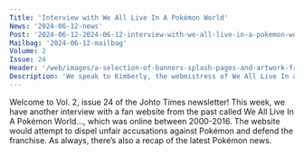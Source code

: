 ```yaml
---
Title: 'Interview with We All Live In A Pokémon World'
News: '2024-06-12-news'
Post: '2024-06-12-2024-06-12-interview-with-we-all-live-in-a-pokemon-world'
Mailbag: '2024-06-12-mailbag'
Volume: 2
Issue: 24
Header: '/web/images/a-selection-of-banners-splash-pages-and-artwork-from-we-all-live-in-a-pokemon-world-between-2000-201.png'
Description: 'We speak to Kimberly, the webmistress of We All Live In a Pokémon World... a website which ran between 2000-2016 to dispel unfair accusations against Pokémon. Plus, a recap of the latest Pokémon news'
---
```

Welcome to Vol. 2, issue 24 of the Johto Times newsletter! This week, we have another interview with a fan website from the past called We All Live In A Pokémon World…, which was online between 2000-2016. The website would attempt to dispel unfair accusations against Pokémon and defend the franchise. As always, there’s also a recap of the latest Pokémon news.